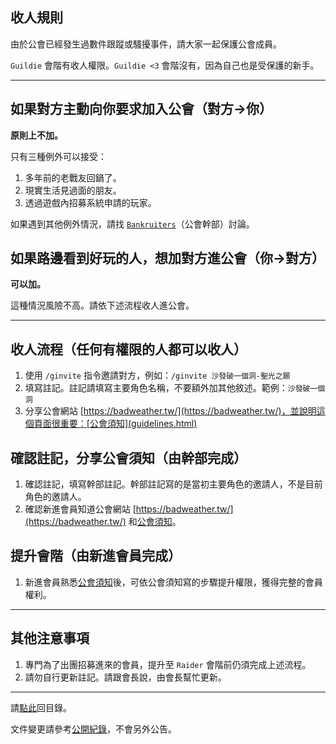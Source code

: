 ## 收人規則

由於公會已經發生過數件跟蹤或騷擾事件，請大家一起保護公會成員。

`Guildie` 會階有收人權限。`Guildie <3` 會階沒有，因為自己也是受保護的新手。

---

## 如果對方主動向你要求加入公會（對方→你）

**原則上不加。**

只有三種例外可以接受：
1. 多年前的老戰友回鍋了。
1. 現實生活見過面的朋友。
1. 透過遊戲內招募系統申請的玩家。

如果遇到其他例外情況，請找 [`Bankruiters`](ranks.html)（公會幹部）討論。

## 如果路邊看到好玩的人，想加對方進公會（你→對方）

**可以加。**

這種情況風險不高。請依下述流程收人進公會。

---

## 收人流程（任何有權限的人都可以收人）

1. 使用 `/ginvite` 指令邀請對方，例如：`/ginvite 沙發破一個洞-聖光之願`
1. 填寫註記。註記請填寫主要角色名稱，不要額外加其他敘述。範例：`沙發破一個洞`
1. 分享公會網站 [https://badweather.tw/](https://badweather.tw/)，並說明這個頁面很重要：[公會須知](guidelines.html)

## 確認註記，分享公會須知（由幹部完成）

1. 確認註記，填寫幹部註記。幹部註記寫的是當初主要角色的邀請人，不是目前角色的邀請人。
1. 確認新進會員知道公會網站 [https://badweather.tw/](https://badweather.tw/) 和[公會須知](guidelines.html)。

## 提升會階（由新進會員完成）

1. 新進會員熟悉[公會須知](guidelines.html)後，可依公會須知寫的步驟提升權限，獲得完整的會員權利。

---

## 其他注意事項

1. 專門為了出團招募進來的會員，提升至 `Raider` 會階前仍須完成上述流程。
1. 請勿自行更新註記。請跟會長說，由會長幫忙更新。

--- 

請[點此](index.html)回目錄。

文件變更請參考[公開紀錄](https://github.com/dalechou/badweather.tw/commits/master/recruitment.md)，不會另外公告。
